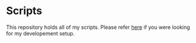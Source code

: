 # Scripts

This repository holds all of my scripts. Please refer [here](https://rohanbatrain.github.io/knowledge-base/Home/Developement-Setup/) if you were looking for my developement setup.
